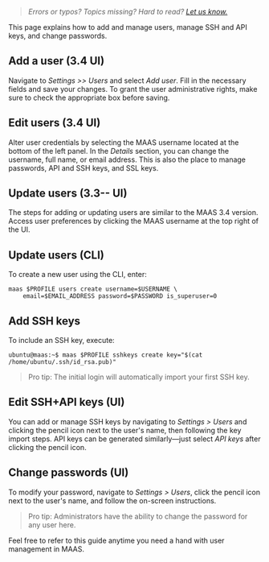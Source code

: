 > *Errors or typos? Topics missing? Hard to read? <a href="https://docs.google.com/forms/d/e/1FAIpQLScIt3ffetkaKW3gDv6FDk7CfUTNYP_HGmqQotSTtj2htKkVBw/viewform?usp=pp_url&entry.1739714854=https://maas.io/docs/managing-user-accounts-and-access" target = "_blank">Let us know.</a>*

This page explains how to add and manage users, manage SSH and API keys, and change passwords.

## Add a user (3.4 UI)

Navigate to *Settings >> Users* and select *Add user*. Fill in the necessary fields and save your changes. To grant the user administrative rights, make sure to check the appropriate box before saving.

## Edit users (3.4 UI)

Alter user credentials by selecting the MAAS username located at the bottom of the left panel. In the *Details* section, you can change the username, full name, or email address. This is also the place to manage passwords, API and SSH keys, and SSL keys.

## Update users (3.3-- UI)

The steps for adding or updating users are similar to the MAAS 3.4 version. Access user preferences by clicking the MAAS username at the top right of the UI.

## Update users (CLI)

To create a new user using the CLI, enter:

```nohighlight
maas $PROFILE users create username=$USERNAME \
    email=$EMAIL_ADDRESS password=$PASSWORD is_superuser=0
```

## Add SSH keys

To include an SSH key, execute:

```nohighlight
ubuntu@maas:~$ maas $PROFILE sshkeys create key="$(cat /home/ubuntu/.ssh/id_rsa.pub)"
```

>Pro tip: The initial login will automatically import your first SSH key.

## Edit SSH+API keys (UI)

You can add or manage SSH keys by navigating to *Settings > Users* and clicking the pencil icon next to the user's name, then following the key import steps. API keys can be generated similarly—just select *API keys* after clicking the pencil icon.

## Change passwords (UI)

To modify your password, navigate to *Settings > Users*, click the pencil icon next to the user's name, and follow the on-screen instructions.

>Pro tip: Administrators have the ability to change the password for any user here.

Feel free to refer to this guide anytime you need a hand with user management in MAAS.